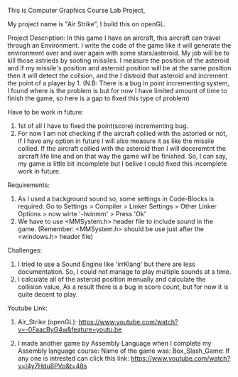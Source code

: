 This is Computer Graphics Course Lab Project, 

My project name is "Air Strike", I build this on openGL. 

Project Description:
In this game I have an aircraft, this aircraft can travel through an Environment. I write the 
code of the game like it will generate the environment over and over again with some 
stars/asteroid. My job will be to kill those astrieds by sooting missiles. I measure the position
of the asteroid and if my missile's position and asteroid position will be at the same position
then it will detect the collsion, and the I distroid that asteroid and increment the point of 
a player by 1. (N.B: There is a bug in point incrementing system, I found where is the problem is but
for now I have limited amount of time to finish the game, so here is a gap to fixed this type of problem)

Have to be work in future:
1) 1st of all I have to fixed the point(score) incrementing bug.
2) For now I am not checking if the aircraft collied with the astoried or not, If I have any
   option in future I will also measure it as like the missile collied. If the aircraft collied with the
   asteroid then I will deceremtnt the aircraft life line and on that way the game will be finished.
   So, I can say, my game is little bit incomplete but I belive I could fixed this incomplete work in
   future.
   
 Requirements:
 1) As I used a background sound so, some settings in Code-Blocks is required. 
    Go to Settings > Compiler > Linker Settings > Other Linker Options > now wirte '-lwinmm' > Press 'Ok'
 2) We have to use <MMSystem.h> header file to include sound in the game. (Remember: <MMSystem.h> should be use just after the <windows.h> header file)
    
 Challenges:
 1) I tried to use a Sound Engine like 'irrKlang' but there are less documentation. So, I could not manage to play multiple sounds at a       time.
 2) I calculate all of the asteroid position menually and calculate the collision value, As a result there is a bug in score count,           but for now it is quite decent to play.
 
 Youtube Link:
 1) Air_Strike (openGL): https://www.youtube.com/watch?v=-0FaacByG4w&feature=youtu.be
 
 2) I made another game by Assembly Language when I complete my Assembly language course: Name of the game was: Box_Slash_Game: If any one is intrested can click this link: https://www.youtube.com/watch?v=I4y7Hdu8PVo&t=48s
